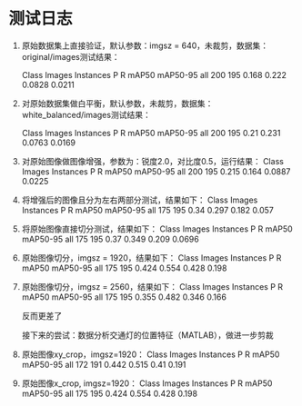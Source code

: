 # 测试日志
1. 原始数据集上直接验证，默认参数：imgsz = 640，未裁剪，数据集：original/images测试结果：

    Class     Images  Instances          P          R      mAP50   mAP50-95
      all        200        195      0.168      0.222     0.0828     0.0211

2. 对原始数据集做白平衡，默认参数，未裁剪，数据集：white_balanced/images测试结果：
   
    Class     Images  Instances          P          R      mAP50   mAP50-95
      all        200        195       0.21      0.231     0.0763     0.0169

3. 对原始图像做图像增强，参数为：锐度2.0，对比度0.5，运行结果：
    Class     Images  Instances          P          R      mAP50   mAP50-95
      all        200        195      0.215      0.164     0.0887     0.0225

4. 将增强后的图像且分为左右两部分测试，结果如下：
    Class     Images  Instances          P          R      mAP50   mAP50-95
      all        175        195       0.34      0.297      0.182      0.057

5. 将原始图像直接切分测试，结果如下：
    Class     Images  Instances          P          R      mAP50   mAP50-95
      all        175        195       0.37      0.349      0.209     0.0696

6. 原始图像切分，imgsz = 1920，结果如下：
    Class     Images  Instances          P          R      mAP50   mAP50-95
      all        175        195      0.424      0.554      0.428      0.198

7. 原始图像切分，imgsz = 2560，结果如下：
    Class     Images  Instances          P          R      mAP50   mAP50-95
      all        175        195      0.355      0.482      0.346      0.166

      反而更差了

      接下来的尝试：数据分析交通灯的位置特征（MATLAB），做进一步剪裁

8. 原始图像xy_crop，imgsz=1920：
    Class     Images  Instances          P          R      mAP50   mAP50-95
      all        172        191      0.442      0.515       0.41      0.191
      
9.  原始图像x_crop,  imgsz=1920：
    Class     Images  Instances          P          R      mAP50   mAP50-95
      all        175        195      0.424      0.554      0.428      0.198